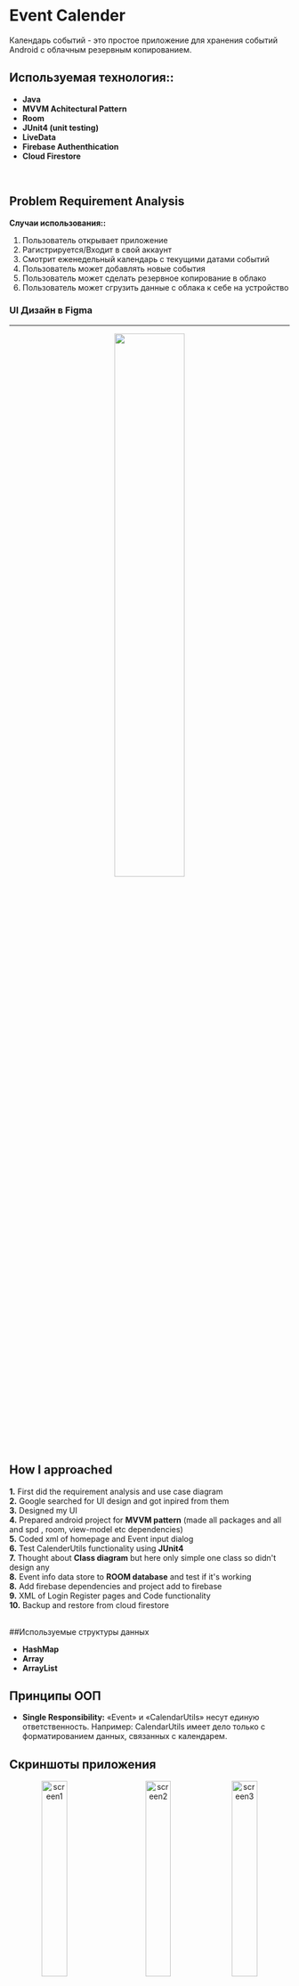 # Event Calender 
Календарь событий - это простое приложение для хранения событий Android с облачным резервным копированием.

## Используемая технология::<b>
* Java 
* MVVM Achitectural Pattern
* Room 
* JUnit4 (unit testing)
* LiveData
* Firebase Authenthication
* Cloud Firestore</b>
<br/>

## Problem Requirement Analysis
<b>Случаи использования::</b> 
1. Пользователь открывает приложение
2. Рагистрируется/Входит в свой аккаунт
3. Смотрит еженедельный календарь с текущими датами событий
4. Пользователь может добавлять новые события
5. Пользователь может сделать резервное копирование в облако
6. Пользователь может сгрузить данные с облака к себе на устройство

### UI Дизайн в Figma
------------------

<p align="center"> <img src="https://user-images.githubusercontent.com/30120066/135445079-a3ad392e-5276-4cc4-9d18-5741c3a41313.jpg" width="50%"/></p>

<br><br>

## How I approached
<b>1.</b> First did the requirement analysis and use case diagram<br>
<b>2.</b> Google searched for UI design and got inpired from them<br>
<b>3.</b> Designed my UI<br>
<b>4.</b> Prepared android project for <b>MVVM pattern</b> (made all packages and all and spd , room, view-model etc dependencies) <br>
<b>5.</b> Coded xml of homepage and Event input dialog<br>
<b>6.</b> Test CalenderUtils functionality using <b>JUnit4</b><br>
<b>7.</b> Thought about <b>Class diagram</b> but here only simple one class so didn't design any<br>
<b>8.</b> Event info data store to <b>ROOM database</b> and test if it's working<br>
<b>8.</b> Add firebase dependencies and project add to firebase<br>
<b>9.</b> XML of Login Register pages and Code functionality<br>
<b>10.</b> Backup and restore from cloud firestore<br>
<br>


##Используемые структуры данных

* **HashMap**
* **Array**
* **ArrayList**


## Принципы ООП
* <b> Single Responsibility:</b> «Event» и «CalendarUtils» несут единую ответственность. Например: CalendarUtils имеет дело только с форматированием данных, связанных с календарем.

## Скриншоты приложения


<p align="center">
  <img alt="screen1" src="https://user-images.githubusercontent.com/30120066/135463398-7284c294-9ca7-451f-904e-fc5e9df57872.png" width="30%">
&nbsp; &nbsp; &nbsp; &nbsp;
  <img alt="screen2" src="https://user-images.githubusercontent.com/30120066/135463443-147ab93e-db9b-4c88-bd3e-d33424664c08.png" width="30%">

  <img alt="screen3" src="https://user-images.githubusercontent.com/30120066/135463453-17af8be1-8416-4b87-86f1-6b5666ffe005.png" width="30%">
</p>


